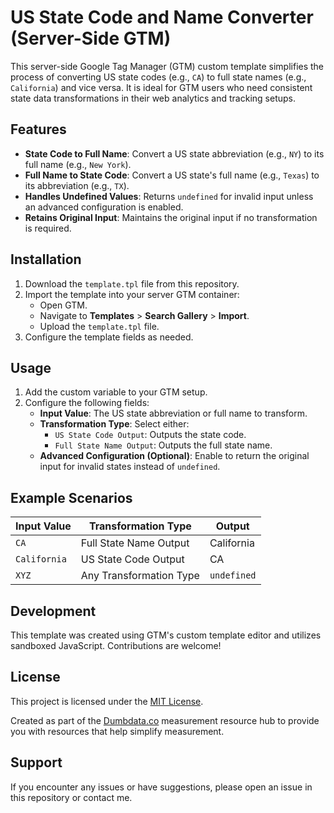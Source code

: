 # US State Code and Name Converter (Server-Side GTM)

This server-side Google Tag Manager (GTM) custom template simplifies the process of converting US state codes (e.g., `CA`) to full state names (e.g., `California`) and vice versa. It is ideal for GTM users who need consistent state data transformations in their web analytics and tracking setups.

## Features

- **State Code to Full Name**: Convert a US state abbreviation (e.g., `NY`) to its full name (e.g., `New York`).
- **Full Name to State Code**: Convert a US state's full name (e.g., `Texas`) to its abbreviation (e.g., `TX`).
- **Handles Undefined Values**: Returns `undefined` for invalid input unless an advanced configuration is enabled.
- **Retains Original Input**: Maintains the original input if no transformation is required.

## Installation

1. Download the `template.tpl` file from this repository.
2. Import the template into your server GTM container:
   - Open GTM.
   - Navigate to **Templates** > **Search Gallery** > **Import**.
   - Upload the `template.tpl` file.
3. Configure the template fields as needed.

## Usage

1. Add the custom variable to your GTM setup.
2. Configure the following fields:
   - **Input Value**: The US state abbreviation or full name to transform.
   - **Transformation Type**: Select either:
     - `US State Code Output`: Outputs the state code.
     - `Full State Name Output`: Outputs the full state name.
   - **Advanced Configuration (Optional)**: Enable to return the original input for invalid states instead of `undefined`.

## Example Scenarios

| Input Value  | Transformation Type       | Output       |
|--------------|---------------------------|--------------|
| `CA`         | Full State Name Output    | California   |
| `California` | US State Code Output      | CA           |
| `XYZ`        | Any Transformation Type   | `undefined`  |

## Development

This template was created using GTM's custom template editor and utilizes sandboxed JavaScript. Contributions are welcome!

## License

This project is licensed under the [MIT License](LICENSE).

Created as part of the [Dumbdata.co](https://dumbdata.co) measurement resource hub to provide you with resources that help simplify measurement.

## Support

If you encounter any issues or have suggestions, please open an issue in this repository or contact me.


